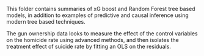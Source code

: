 This folder contains summaries of xG boost and Random Forest tree based models, in addition to examples of predictive and causal inference using modern tree based techniques.

The gun ownership data looks to measure the effect of the control variables on the homicide rate using advanced methods, and then isolates the treatment effect of suicide rate by fitting an OLS on the residuals.
